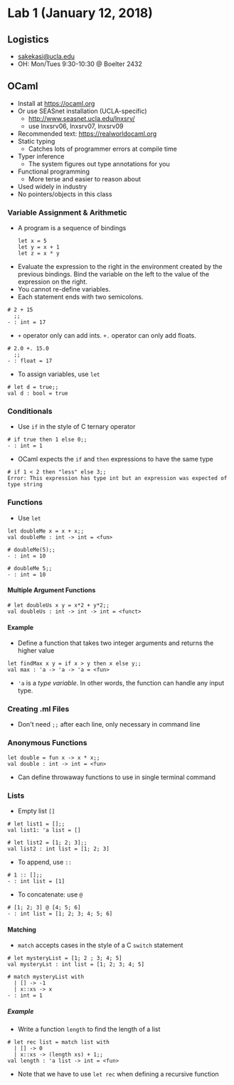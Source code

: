 # Lab 1 (January 12, 2018)
## Logistics
* sakekasi@ucla.edu
* OH: Mon/Tues 9:30-10:30 @ Boelter 2432
## OCaml
* Install at https://ocaml.org
* Or use SEASnet installation (UCLA-specific)
  * http://www.seasnet.ucla.edu/lnxsrv/
  * use lnxsrv06, lnxsrv07, lnxsrv09
* Recommended text: https://realworldocaml.org
* Static typing
  * Catches lots of programmer errors at compile time
* Typer inference
  * The system figures out type annotations for you
* Functional programming
  * More terse and easier to reason about
* Used widely in industry
* No pointers/objects in this class
### Variable Assignment & Arithmetic
* A program is a sequence of bindings
  ```
  let x = 5
  let y = x + 1
  let z = x * y
  ```
* Evaluate the expression to the right in the environment created by the previous bindings. Bind the variable on the left to the value of the expression on the right.
* You cannot re-define variables.
* Each statement ends with two semicolons.
```
# 2 + 15
  ;;
- : int = 17
```
* `+` operator only can add ints. `+.` operator can only add floats.
```
# 2.0 +. 15.0
  ;;
- : float = 17
```
* To assign variables, use `let`
```
# let d = true;;
val d : bool = true
```
### Conditionals
* Use `if` in the style of C ternary operator
```
# if true then 1 else 0;;
- : int = 1
```
* OCaml expects the `if` and `then` expressions to have the same type
```
# if 1 < 2 then "less" else 3;;
Error: This expression has type int but an expression was expected of type string
```
### Functions
* Use `let`
```
let doubleMe x = x + x;;
val doubleMe : int -> int = <fun>
```
```
# doubleMe(5);;
- : int = 10
```
```
# doubleMe 5;;
- : int = 10
```
#### Multiple Argument Functions
```
# let doubleUs x y = x*2 + y*2;;
val doubleUs : int -> int -> int = <funct>
```
#### Example
* Define a function that takes two integer arguments and returns the higher value
```
let findMax x y = if x > y then x else y;;
val max : 'a -> 'a -> 'a = <fun>
```
* `'a` is a *type variable*. In other words, the function can handle any input type.
### Creating .ml Files
* Don't need `;;` after each line, only necessary in command line
### Anonymous Functions
```
let double = fun x -> x * x;;
val double : int -> int = <fun>
```
* Can define throwaway functions to use in single terminal command
### Lists
* Empty list `[]`
```
# let list1 = [];;
val list1: 'a list = []
```
```
# let list2 = [1; 2; 3];;
val list2 : int list = [1; 2; 3]
```
* To append, use `::`
```
# 1 :: [];;
- : int list = [1]
```
* To concatenate: use `@`
```
# [1; 2; 3] @ [4; 5; 6]
- : int list = [1; 2; 3; 4; 5; 6]
```
#### Matching
* `match` accepts cases in the style of a C `switch` statement
```
# let mysteryList = [1; 2 ; 3; 4; 5]
val mysteryLst : int list = [1; 2; 3; 4; 5]
```
```
# match mysteryList with
  | [] -> -1
  | x::xs -> x
- : int = 1
```
##### Example
* Write a function `length` to find the length of a list
```
# let rec list = match list with
  | [] -> 0 
  | x::xs -> (length xs) + 1;;
val length : 'a list -> int = <fun>
```
* Note that we have to use `let rec` when defining a recursive function
